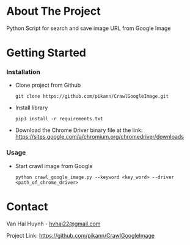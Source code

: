 # About The Project

Python Script for search and save image URL from Google Image

# Getting Started
### Installation
- Clone project from Github
    ```
    git clone https://github.com/pikann/CrawlGoogleImage.git
    ```
- Install library
    ```
    pip3 install -r requirements.txt
    ```
- Download the Chrome Driver binary file at the link: https://sites.google.com/a/chromium.org/chromedriver/downloads
### Usage
- Start crawl image from Google
    ```
    python crawl_google_image.py --keyword <key_word> --driver <path_of_chrome_driver>
    ```
# Contact
Van Hai Huynh - hvhai22@gmail.com

Project Link: https://github.com/pikann/CrawlGoogleImage